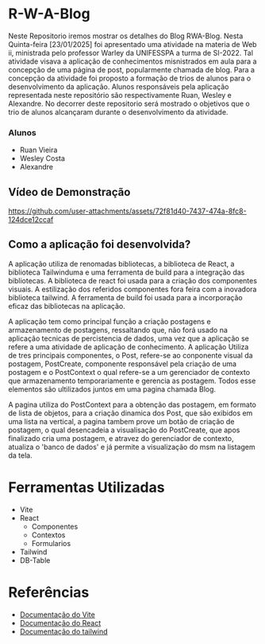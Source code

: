 # R-W-A-Blog

Neste Repositorio iremos mostrar os detalhes do Blog RWA-Blog. Nesta Quinta-feira [23/01/2025] foi apresentado uma atividade na materia de Web ii, ministrada pelo professor Warley da UNIFESSPA a turma de SI-2022. Tal atividade visava a aplicação de conhecimentos misnistrados em aula para a concepção de uma página de post, popularmente chamada de blog. Para a concepção da atividade foi proposto a formação de trios de alunos para o desenvolvimento da aplicação. Alunos responsáveis pela aplicação representada neste repositório são respectivamente Ruan, Wesley e Alexandre. No decorrer deste repositorio será mostrado o objetivos que o trio de alunos alcançaram durante o desenvolvimento da atividade.

### Alunos
- Ruan Vieira
- Wesley Costa
- Alexandre
  
## Vídeo de Demonstração
https://github.com/user-attachments/assets/72f81d40-7437-474a-8fc8-124dce12ccaf

## Como a aplicação foi desenvolvida?
A aplicação utiliza de renomadas bibliotecas, a biblioteca de React, a biblioteca Tailwinduma e uma ferramenta de build para a integração das bibliotecas. A biblioteca de react foi usada para a criação dos componentes visuais. A estilização dos referidos componentes fora feira com a inovadora biblioteca tailwind. A ferramenta de build foi usada para a incorporação eficaz das bibliotecas na aplicação. 

A aplicação tem como principal função a criação postagens e armazenamento de postagens, ressaltando que, não forá usado na aplicação tecnicas de percistencia de dados, uma vez que a aplicação se refere a uma atividade de aplicação de conhecimento.
A aplicação Utiliza de tres principais componentes, o Post, refere-se ao conponente visual da postagem, PostCreate, componente responsável pela criação de uma postagem e o PostContext o qual refere-se a um gerenciador de contexto que armazenamento temporariamente e gerencia as postagem. Todos esse elementos são ultilizados juntos em uma pagina chamada Blog.

A pagina utiliza do PostContext para a obtenção das postagem, em formato de lista de objetos, para a criação dinamica dos Post, que são exibidos em uma lista na vertical, a pagina tambem prove um botão de criação de postagem, o qual desencadeia a visualisação do PostCreate, que apos finalizado cria uma postagem, e atravez do gerenciador de contexto, atualiza o 'banco de dados' e já permite a visualização do msm na listagem da tela.

# Ferramentas Utilizadas
- Vite
- React
  - Componentes
  - Contextos
  - Formularios
- Tailwind
- DB-Table
# Referências
- [Documentação do Vite](https://vite.dev)
- [Documentação do React](https://react.dev)
- [Documentação do tailwind](https://tailwindcss.com)

